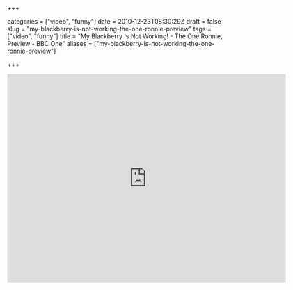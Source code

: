 +++

categories = ["video", "funny"]
date = 2010-12-23T08:30:29Z
draft = false
slug = "my-blackberry-is-not-working-the-one-ronnie-preview"
tags = ["video", "funny"]
title = "My Blackberry Is Not Working! - The One Ronnie, Preview - BBC One"
aliases = ["my-blackberry-is-not-working-the-one-ronnie-preview"]

+++

<iframe width=640 height=480 src="http://www.youtube.com/embed/kAG39jKi0lI" frameborder="0" allowfullscreen></iframe>

